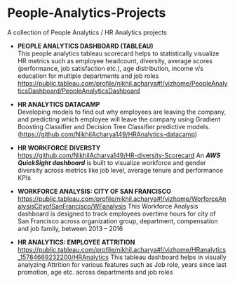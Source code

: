 # People-Analytics-Projects

A collection of People Analytics / HR Analytics projects

* **PEOPLE ANALYTICS DASHBOARD (TABLEAU)**  
This people analytics tableau scorecard helps to statistically visualize HR metrics such as employee headcount, diversity, average scores (performance, job satisfaction etc.), age distribution, income v/s education for multiple departments and job roles
https://public.tableau.com/profile/nikhil.acharya#!/vizhome/PeopleAnalyticsDashboard/PeopleAnalyticsDashboard

* **HR ANALYTICS DATACAMP**  
Developing models to find out why employees are leaving the company, and predicting which employee will leave the company using Gradient Boosting Classifier and Decision Tree Classifier predictive models.
(https://github.com/NikhilAcharya149/HRAnalytics-datacamp)  

* **HR WORKFORCE DIVERSTY**  
https://github.com/NikhilAcharya149/HR-diversity-Scorecard
An **_AWS QuickSight dashboard_** is built to visualize workforce and gender diversity across metrics like job level, average tenure and performance KPIs

* **WORKFORCE ANALYSIS: CITY OF SAN FRANCISCO**  
https://public.tableau.com/profile/nikhil.acharya#!/vizhome/WorforceAnalysisCityofSanFrancisco/WFanalysis
This Workforce Analysis dashboard is designed to track employees overtime hours for city of San Francisco across organization group, department, compensation and job family, between 2013 – 2016

* **HR ANALYTICS: EMPLOYEE ATTRITION**  
https://public.tableau.com/profile/nikhil.acharya#!/vizhome/HRanalytics_15784669232200/HRAnalytics
This tableau dashboard helps in visually analyzing Attrition for various features such as Job role, years since last promotion, age etc. across departments and job roles

